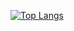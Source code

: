 [![Top Langs](https://github-readme-stats.vercel.app/api/top-langs/?username=GeneralPashon&layout=compact&theme=radical)](https://github.com/anuraghazra/github-readme-stats)
